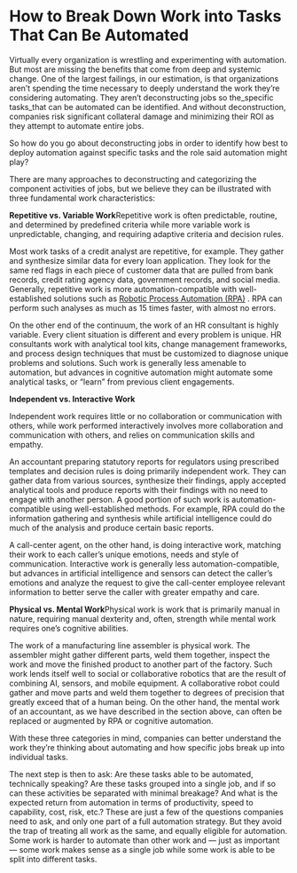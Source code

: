 # How to Break Down Work into Tasks That Can Be Automated

Virtually every organization is wrestling and experimenting with automation. But most are missing the benefits that come from deep and systemic change. One of the largest failings, in our estimation, is that organizations aren’t spending the time necessary to deeply understand the work they’re considering automating. They aren’t deconstructing jobs so the_specific tasks_that can be automated can be identified. And without deconstruction, companies risk significant collateral damage and minimizing their ROI as they attempt to automate entire jobs.

So how do you go about deconstructing jobs in order to identify how best to deploy automation against specific tasks and the role said automation might play?

There are many approaches to deconstructing and categorizing the component activities of jobs, but we believe they can be illustrated with three fundamental work characteristics:

**Repetitive vs. Variable Work**Repetitive work is often predictable, routine, and determined by predefined criteria while more variable work is unpredictable, changing, and requiring adaptive criteria and decision rules.

Most work tasks of a credit analyst are repetitive, for example. They gather and synthesize similar data for every loan application. They look for the same red flags in each piece of customer data that are pulled from bank records, credit rating agency data, government records, and social media. Generally, repetitive work is more automation-compatible with well-established solutions such as [Robotic Process Automation (RPA)](https://irpaai.com/what-is-robotic-process-automation/) . RPA can perform such analyses as much as 15 times faster, with almost no errors.

On the other end of the continuum, the work of an HR consultant is highly variable. Every client situation is different and every problem is unique. HR consultants work with analytical tool kits, change management frameworks, and process design techniques that must be customized to diagnose unique problems and solutions. Such work is generally less amenable to automation, but advances in cognitive automation might automate some analytical tasks, or “learn” from previous client engagements.

**Independent vs. Interactive Work**

Independent work requires little or no collaboration or communication with others, while work performed interactively involves more collaboration and communication with others, and relies on communication skills and empathy.

An accountant preparing statutory reports for regulators using prescribed templates and decision rules is doing primarily independent work. They can gather data from various sources, synthesize their findings, apply accepted analytical tools and produce reports with their findings with no need to engage with another person. A good portion of such work is automation-compatible using well-established methods. For example, RPA could do the information gathering and synthesis while artificial intelligence could do much of the analysis and produce certain basic reports.

A call-center agent, on the other hand, is doing interactive work, matching their work to each caller’s unique emotions, needs and style of communication. Interactive work is generally less automation-compatible, but advances in artificial intelligence and sensors can detect the caller’s emotions and analyze the request to give the call-center employee relevant information to better serve the caller with greater empathy and care.

**Physical vs. Mental Work**Physical work is work that is primarily manual in nature, requiring manual dexterity and, often, strength while mental work requires one’s cognitive abilities.

The work of a manufacturing line assembler is physical work. The assembler might gather different parts, weld them together, inspect the work and move the finished product to another part of the factory. Such work lends itself well to social or collaborative robotics that are the result of combining AI, sensors, and mobile equipment. A collaborative robot could gather and move parts and weld them together to degrees of precision that greatly exceed that of a human being. On the other hand, the mental work of an accountant, as we have described in the section above, can often be replaced or augmented by RPA or cognitive automation.

With these three categories in mind, companies can better understand the work they’re thinking about automating and how specific jobs break up into individual tasks.

The next step is then to ask: Are these tasks able to be automated, technically speaking? Are these tasks grouped into a single job, and if so can these activities be separated with minimal breakage? And what is the expected return from automation in terms of productivity, speed to capability, cost, risk, etc.? These are just a few of the questions companies need to ask, and only one part of a full automation strategy. But they avoid the trap of treating all work as the same, and equally eligible for automation. Some work is harder to automate than other work and — just as important — some work makes sense as a single job while some work is able to be split into different tasks.
